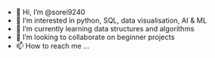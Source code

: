 - 👋 Hi, I’m @sorei9240
- 👀 I’m interested in python, SQL, data visualisation, AI & ML
- 🌱 I’m currently learning data structures and algorithms
- 💞️ I’m looking to collaborate on beginner projects
- 📫 How to reach me ...

<!---
sorei9240/sorei9240 is a ✨ special ✨ repository because its `README.md` (this file) appears on your GitHub profile.
You can click the Preview link to take a look at your changes.
--->
